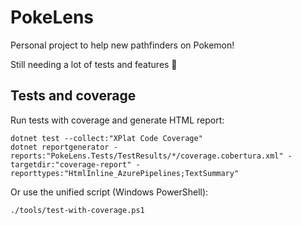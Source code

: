 # PokeLens

Personal project to help new pathfinders on Pokemon!

Still needing a lot of tests and features 🎉️

## Tests and coverage

Run tests with coverage and generate HTML report:

```
dotnet test --collect:"XPlat Code Coverage"
dotnet reportgenerator -reports:"PokeLens.Tests/TestResults/*/coverage.cobertura.xml" -targetdir:"coverage-report" -reporttypes:"HtmlInline_AzurePipelines;TextSummary"
```

Or use the unified script (Windows PowerShell):

```
./tools/test-with-coverage.ps1
```